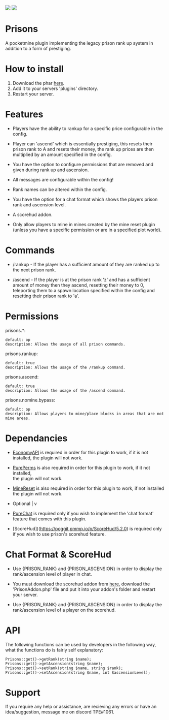 <a href="https://poggit.pmmp.io/p/Prisons"><img src="https://poggit.pmmp.io/shield.dl.total/Prisons"></a> <a href="https://poggit.pmmp.io/p/Prisons"><img src="https://poggit.pmmp.io/shield.state/Prisons"></a>

# Prisons
A pocketmine plugin implementing the legacy prison rank up system in addition to a form of prestiging.

# How to install
1. Download the phar [here](https://poggit.pmmp.io/p/Prisons).
2. Add it to your servers 'plugins' directory.
3. Restart your server.

# Features

- Players have the ability to rankup for a specific price configurable in the config.

- Player can 'ascend' which is essentially prestiging, this resets their prison rank to A and resets their money, the rank up prices are
then multiplied by an amount specified in the config.

- You have the option to configure permissions that are removed and given during rank up and ascension.

- All messages are configurable within the config!

- Rank names can be altered within the config.

- You have the option for a chat format which shows the players prison rank and ascension level.

- A scorehud addon.

- Only allow players to mine in mines created by the mine reset plugin (unless you have a specific permission or are in a specified plot world).

# Commands

- /rankup - If the player has a sufficient amount of they are ranked up to the next prison rank.

- /ascend - If the player is at the prison rank 'z' and has a sufficient amount of money then they ascend, resetting 
their money to 0, teleporting them to a spawn location specified within the config and resetting their prison rank to 
'a'.

# Permissions
prisons.*:

    default: op
    description: Allows the usage of all prison commands.

prisons.rankup:
    
    default: true
    description: Allows the usage of the /rankup command.

prisons.ascend:
    
    default: true
    description: Allows the usage of the /ascend command.

prisons.nomine.bypass:

    default: op
    description: Allows players to mine/place blocks in areas that are not mine areas.

# Dependancies

- [EconomyAPI](https://poggit.pmmp.io/p/EconomyAPI/) is required in order for this plugin to work, if it is not installed,
the plugin will not work.

- [PurePerms](https://poggit.pmmp.io/p/PurePerms) is also required in order for this plugin to work, if it not installed,  
the plugin will not work.

- [MineReset](https://poggit.pmmp.io/p/MineReset) is also required in order for this plugin to work, if not installed the 
plugin will not work.

- Optional |
           v 

- [PureChat](https://poggit.pmmp.io/p/PureChat/1.4.11) is required only if you wish to implement the 'chat format' feature 
that comes with this plugin.

- [ScoreHud])(https://poggit.pmmp.io/p/ScoreHud/5.2.0) is required only if you wish to use prison's scorehud feature.

# Chat Format & ScoreHud

- Use {PRISON_RANK} and {PRISON_ASCENSION} in order to display the rank/ascension level of player in chat.

- You must download the scorehud addon from [here](https://github.com/TPEimperialPE/Prisons/releases/tag/Main), download
the 'PrisonAddon.php' file and put it into your addon's folder and restart your server. 

- Use {PRISON_RANK} and {PRISON_ASCENSION} in order to display the rank/ascension level of a player on the scorehud.

# API

The following functions can be used by developers in the following way, what the functions do is fairly self explanatory:

    Prisons::get()->getRank(string $name);
    Prisons::get()->getAscension(string $name);
    Prisons::get()->setRank(string $name, string $rank);
    Prisons::get()->setAscension(string $name, int $ascensionLevel);

# Support

If you require any help or assistance, are recieving any errors or have an idea/suggestion, message me on discord TPE#1061.


